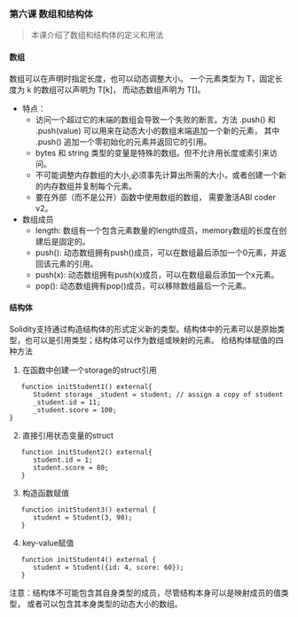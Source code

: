 ### 第六课 数组和结构体
> 本课介绍了数组和结构体的定义和用法
#### 数组
   数组可以在声明时指定长度，也可以动态调整大小。
   一个元素类型为 T，固定长度为 k 的数组可以声明为 T[k]， 而动态数组声明为 T[]。
   - 特点：
      - 访问一个超过它的末端的数组会导致一个失败的断言。方法 .push() 和 .push(value) 可以用来在动态大小的数组末端追加一个新的元素， 其中 .push() 追加一个零初始化的元素并返回它的引用。
      - bytes 和 string 类型的变量是特殊的数组。但不允许用长度或索引来访问。
      - 不可能调整内存数组的大小,必须事先计算出所需的大小，或者创建一个新的内存数组并复制每个元素。
      - 要在外部（而不是公开）函数中使用数组的数组， 需要激活ABI coder v2。
   - 数组成员
      - length: 数组有一个包含元素数量的length成员，memory数组的长度在创建后是固定的。
      - push(): 动态数组拥有push()成员，可以在数组最后添加一个0元素，并返回该元素的引用。
      - push(x): 动态数组拥有push(x)成员，可以在数组最后添加一个x元素。
      - pop(): 动态数组拥有pop()成员，可以移除数组最后一个元素。

#### 结构体
   Solidity支持通过构造结构体的形式定义新的类型。结构体中的元素可以是原始类型，也可以是引用类型；结构体可以作为数组或映射的元素。
   给结构体赋值的四种方法
   1. 在函数中创建一个storage的struct引用
   ```
      function initStudent1() external{
         Student storage _student = student; // assign a copy of student
         _student.id = 11;
         _student.score = 100;
   }
   ```
   2. 直接引用状态变量的struct
   ```
      function initStudent2() external{
         student.id = 1;
         student.score = 80;
      }
   ```
   3. 构造函数赋值
   ```
      function initStudent3() external {
         student = Student(3, 90);
      }
   ```

   4. key-value赋值
   ```
      function initStudent4() external {
         student = Student({id: 4, score: 60});
      }
   ```

   注意：结构体不可能包含其自身类型的成员，尽管结构本身可以是映射成员的值类型， 或者可以包含其本身类型的动态大小的数组。
